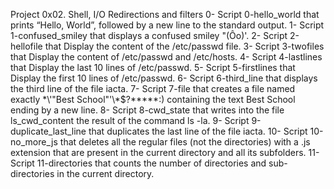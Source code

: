Project 0x02. Shell, I/O Redirections and filters
0- Script 0-hello_world that prints “Hello, World”, followed by a new line to the standard output.
1- Script 1-confused_smiley that displays a confused smiley "(Ôo)'.
2- Script 2-hellofile that Display the content of the /etc/passwd file.
3- Script 3-twofiles that Display the content of /etc/passwd and /etc/hosts.
4- Script 4-lastlines that Display the last 10 lines of /etc/passwd.
5- Script 5-firstlines that Display the first 10 lines of /etc/passwd.
6- Script 6-third_line that displays the third line of the file iacta.
7- Script 7-file that creates a file named exactly \*\\'"Best School"\'\\*$\?\*\*\*\*\*:) containing the text Best School ending by a new line.
8- Script 8-cwd_state that writes into the file ls_cwd_content the result of the command ls -la.
9- Script 9-duplicate_last_line that duplicates the last line of the file iacta.
10- Script 10-no_more_js that deletes all the regular files (not the directories) with a .js extension that are present in the current directory and all its subfolders.
11- Script 11-directories  that counts the number of directories and sub-directories in the current directory.
